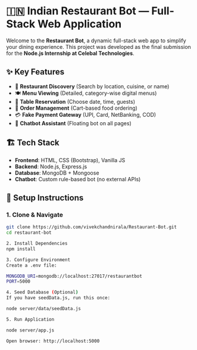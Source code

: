 # 🇮🇳 Indian Restaurant Bot — Full-Stack Web Application

Welcome to the **Restaurant Bot**, a dynamic full-stack web app to simplify your dining experience. This project was developed as the final submission for the **Node.js Internship at Celebal Technologies**.

## ✨ Key Features

- 🔎 **Restaurant Discovery** (Search by location, cuisine, or name)
- 🍽️ **Menu Viewing** (Detailed, category-wise digital menus)
- 📆 **Table Reservation** (Choose date, time, guests)
- 🛒 **Order Management** (Cart-based food ordering)
- 💳 **Fake Payment Gateway** (UPI, Card, NetBanking, COD)
- 🤖 **Chatbot Assistant** (Floating bot on all pages)

## 🏗️ Tech Stack

- **Frontend**: HTML, CSS (Bootstrap), Vanilla JS
- **Backend**: Node.js, Express.js
- **Database**: MongoDB + Mongoose
- **Chatbot**: Custom rule-based bot (no external APIs)

## 🔧 Setup Instructions

### 1. Clone & Navigate

```bash
git clone https://github.com/vivekchandnirala/Restaurant-Bot.git
cd restaurant-bot

2. Install Dependencies
npm install

3. Configure Environment
Create a .env file:

MONGODB_URI=mongodb://localhost:27017/restaurantbot
PORT=5000

4. Seed Database (Optional)
If you have seedData.js, run this once:

node server/data/seedData.js

5. Run Application

node server/app.js

Open browser: http://localhost:5000

